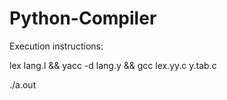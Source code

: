 # Python-Compiler

Execution instructions:

lex lang.l && yacc -d lang.y && gcc lex.yy.c y.tab.c

./a.out
